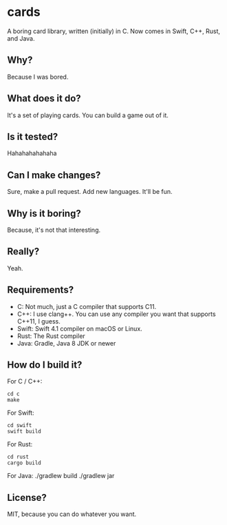 # cards
A boring card library, written (initially) in C.  Now comes in Swift, C++, Rust, and Java.

## Why?
Because I was bored.

## What does it do?
It's a set of playing cards.  You can build a game out of it.

## Is it tested?
Hahahahahahaha

## Can I make changes?
Sure, make a pull request.  Add new languages.  It'll be fun.

## Why is it boring?
Because, it's not that interesting.

## Really?
Yeah.

## Requirements?
* C: Not much, just a C compiler that supports C11.
* C++: I use clang++.  You can use any compiler you want that supports C++11, I guess.
* Swift: Swift 4.1 compiler on macOS or Linux.
* Rust: The Rust compiler
* Java: Gradle, Java 8 JDK or newer

## How do I build it?
For C / C++:

    cd c
    make

For Swift:

    cd swift
    swift build

For Rust:

    cd rust
    cargo build

For Java:
    ./gradlew build
    ./gradlew jar

## License?
MIT, because you can do whatever you want.
